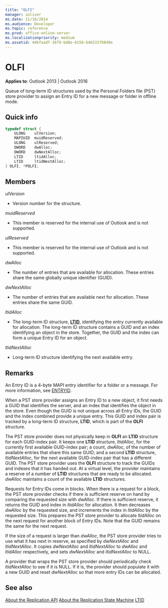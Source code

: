 ```yaml
---
title: "OLFI"
manager: soliver
ms.date: 11/16/2014
ms.audience: Developer
ms.topic: reference
ms.prod: office-online-server
ms.localizationpriority: medium
ms.assetid: 44bfaadf-36f9-bd8e-6158-646533f6849e
---
```


# OLFI

**Applies to**: Outlook 2013 | Outlook 2016
  
Queue of long-term ID structures used by the Personal Folders file (PST) store provider to assign an Entry ID for a new message or folder in offline mode.
  
## Quick info

```cpp
typedef struct { 
    ULONG    ulVersion; 
    MAPIUID  muidReserved; 
    ULONG    ulReserved; 
    DWORD    dwAlloc; 
    DWORD    dwNextAlloc; 
    LTID     ltidAlloc; 
    LTID     ltidNextAlloc; 
} OLFI, *POLFI;
```

## Members

 _ulVersion_
  
- Version number for the structure.

 _muidReserved_
  
- This member is reserved for the internal use of Outlook and is not supported.

 _ulReserved_
  
- This member is reserved for the internal use of Outlook and is not supported.

 _dwAlloc_
  
- The number of entries that are available for allocation. These entries share the same globally unique identifier (GUID).

 _dwNextAlloc_
  
- The number of entries that are available next for allocation. These entries share the same GUID.

 _ltidAlloc_
  
- The long-term ID structure, **[LTID](ltid.md)**, identifying the entry currently available for allocation. The long-term ID structure contains a GUID and an index identifying an object in the store. Together, the GUID and the index can form a unique Entry ID for an object.

 _ltidNextAlloc_
  
- Long-term ID structure identifying the next available entry.

## Remarks

An Entry ID is a 4-byte MAPI entry identifier for a folder or a message. For more information, see [ENTRYID](https://msdn.microsoft.com/library/ms836424).
  
When a PST store provider assigns an Entry ID to a new object, it first needs a GUID that identifies the server, and an index that identifies the object in the store. Even though the GUID is not unique across all Entry IDs, the GUID and the index combined provide a unique entry. This GUID and index pair is tracked by a long-term ID structure, **LTID**, which is part of the **OLFI** structure.
  
The PST store provider does not physically keep in **OLFI** an **LTID** structure for each GUID-index pair. It keeps one **LTID** structure, _ltidAlloc_, for the currently first available GUID-index pair; a count, _dwAlloc_, of the number of available entries that share this same GUID; and a second **LTID** structure, _ltidNextAlloc_, for the next available GUID-index pair that has a different GUID. The PST store provider uses the **OLFI** structure to track the GUIDs and indexes that it has handed out. At a virtual level, the provider maintains a reserve of a number of **LTID** structures that are ready to be allocated. _dwAlloc_ maintains a count of the available **LTID** structures.
  
Requests for Entry IDs come in blocks. When there is a request for a block, the PST store provider checks if there is sufficient reserve on hand by comparing the requested size with _dwAlloc_. If there is sufficient reserve, it returns the GUID and index in _ltidAlloc_ for allocation. It then decreases _dwAlloc_ by the requested size, and increments the index in _ltidAlloc_ by the requested size. This prepares the PST store provider to allocate _ltidAlloc_ on the next request for another block of Entry IDs. Note that the GUID remains the same for the next request.
  
If the size of a request is larger than _dwAlloc_, the PST store provider tries to use what it has next in reserve, as specified by _dwNextAlloc_ and _ltidNextAlloc_. It copies _dwNextAlloc_ and _ltidNextAlloc_ to _dwAlloc_ and _ltidAlloc_ respectively, and sets _dwNextAlloc_ and _ltidNextAlloc_ to NULL.
  
A provider that wraps the PST store provider should periodically check _ltidNextAlloc_ to see if it is NULL. If it is, the provider should populate it with a new GUID and reset _dwNextAlloc_ so that more entry IDs can be allocated.
  
## See also

[About the Replication API](about-the-replication-api.md)
[About the Replication State Machine](about-the-replication-state-machine.md)
[LTID](ltid.md)
